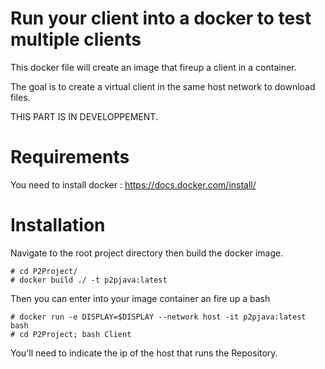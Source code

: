 # Run your client into a docker to test multiple clients

This docker file will create an image that fireup a client in a container.

The goal is to create a virtual client in the same host network to download files.

THIS PART IS IN DEVELOPPEMENT.
# Requirements  

You need to install docker : https://docs.docker.com/install/

# Installation 

Navigate to the root project directory then build the docker image. 

```
# cd P2Project/
# docker build ./ -t p2pjava:latest
```

Then you can enter into your image container an fire up a bash
```
# docker run -e DISPLAY=$DISPLAY --network host -it p2pjava:latest bash
# cd P2Project; bash Client
```

You'll need to indicate the ip of the host that runs the Repository.

